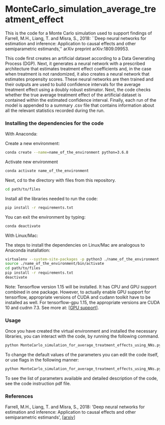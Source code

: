 # MonteCarlo_simulation_average_treatment_effect

This is the code for a Monte Carlo simulation used to support findings of Farrell, M.H., Liang, T. and Misra, S., 2018: ``Deep neural networks for estimation and inference: Application to causal effects and other semiparametric estimands,'' arXiv preprint arXiv:1809.09953.

This code first creates an artificial dataset according to a Data Generating Process (DGP). Next, it generates a neural network with a prescribed architecture that estimates treatment effect coefficients and, in the case when treatment is not randomized, it also creates a neural network that estimates propensity scores. These neural networks are then trained and their outputs are used to build confidence intervals for the average treatment effect using a doubly robust estimator. Next, the code checks whether the true average treatment effect of the artificial dataset is contained within the estimated confidence interval. Finally, each run of the model is appended to a summary .csv file that contains information about all the relevant statistics recorded during the run.

### Installing the dependencies for the code

With Anaconda:

Create a new environment:
```sh
conda create --name=name_of_the_environment python=3.6.8
```
Activate new environment
```sh
conda activate name_of_the_environment
```
Next, cd to the directory with files from this repository.
```sh
cd path/to/files
```
Install all the libraries needed to run the code:
```sh
pip install -r requirements.txt
```
You can exit the environment by typing:
```sh
conda deactivate
```
With Linux/Mac: 

The steps to install the dependencies on Linux/Mac are analogous to Anaconda inatallation:
```sh
virtualenv --system-site-packages -p python3 ./name_of_the_environment
source ./name_of_the_environment/bin/activate
cd path/to/files
pip install -r requirements.txt
deactivate
```

Note: Tensorflow version 1.15 will be installed. It has CPU and GPU support combined in one package. However, to actually enable GPU support for tensorflow, appropriate versions of CUDA and cudann toolkit have to be installed as well. For tensorflow-gpu 1.15, the appropriate versions are CUDA 10 and cudnn 7.3. See more at: [<a href="https://www.tensorflow.org/install/gpu">GPU support</a>].

### Usage
Once you have created the virtual environment and installed the necessary libraries, you can interact with the code, by running the following command.
```sh
python MonteCarlo_simulation_for_average_treatment_effects_using_NNs.py
```
To change the default values of the parameters you can edit the code itself, or use flags in the following manner: 
```sh
python MonteCarlo_simulation_for_average_treatment_effects_using_NNs.py --nconsumer_characteristics=100 --update=True --model=simple
```
To see the list of parameters available and detailed description of the code, see the code instruction pdf file. 

### References

Farrell, M.H., Liang, T. and Misra, S., 2018:
'Deep neural networks for estimation and inference: Application to causal effects and other semiparametric estimands',
[<a href="https://arxiv.org/pdf/1809.09953.pdf">arxiv</a>]
